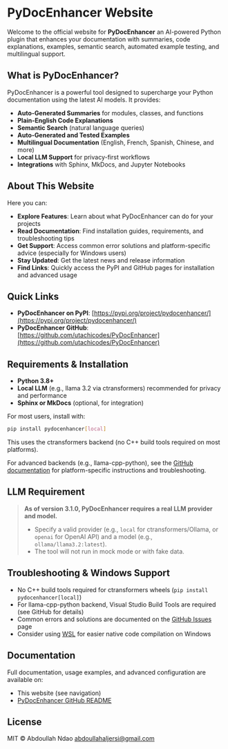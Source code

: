# PyDocEnhancer Website

Welcome to the official website for **PyDocEnhancer** an AI-powered Python plugin that enhances your documentation with summaries, code explanations, examples, semantic search, automated example testing, and multilingual support.

## What is PyDocEnhancer?
PyDocEnhancer is a powerful tool designed to supercharge your Python documentation using the latest AI models. It provides:
- **Auto-Generated Summaries** for modules, classes, and functions
- **Plain-English Code Explanations**
- **Semantic Search** (natural language queries)
- **Auto-Generated and Tested Examples**
- **Multilingual Documentation** (English, French, Spanish, Chinese, and more)
- **Local LLM Support** for privacy-first workflows
- **Integrations** with Sphinx, MkDocs, and Jupyter Notebooks

## About This Website
Here you can:
- **Explore Features**: Learn about what PyDocEnhancer can do for your projects
- **Read Documentation**: Find installation guides, requirements, and troubleshooting tips
- **Get Support**: Access common error solutions and platform-specific advice (especially for Windows users)
- **Stay Updated**: Get the latest news and release information
- **Find Links**: Quickly access the PyPI and GitHub pages for installation and advanced usage

## Quick Links
- **PyDocEnhancer on PyPI**: [https://pypi.org/project/pydocenhancer/](https://pypi.org/project/pydocenhancer/)
- **PyDocEnhancer GitHub**: [https://github.com/utachicodes/PyDocEnhancer](https://github.com/utachicodes/PyDocEnhancer)

## Requirements & Installation
- **Python 3.8+**
- **Local LLM** (e.g., llama 3.2 via ctransformers) recommended for privacy and performance
- **Sphinx or MkDocs** (optional, for integration)

For most users, install with:
```bash
pip install pydocenhancer[local]
```
This uses the ctransformers backend (no C++ build tools required on most platforms).

For advanced backends (e.g., llama-cpp-python), see the [GitHub documentation](https://github.com/utachicodes/PyDocEnhancer#readme) for platform-specific instructions and troubleshooting.

## LLM Requirement
> **As of version 3.1.0, PyDocEnhancer requires a real LLM provider and model.**
> - Specify a valid provider (e.g., `local` for ctransformers/Ollama, or `openai` for OpenAI API) and a model (e.g., `ollama/llama3.2:latest`).
> - The tool will not run in mock mode or with fake data.

## Troubleshooting & Windows Support
- No C++ build tools required for ctransformers wheels (`pip install pydocenhancer[local]`)
- For llama-cpp-python backend, Visual Studio Build Tools are required (see GitHub for details)
- Common errors and solutions are documented on the [GitHub Issues](https://github.com/utachicodes/PyDocEnhancer/issues) page
- Consider using [WSL](https://learn.microsoft.com/en-us/windows/wsl/) for easier native code compilation on Windows

## Documentation
Full documentation, usage examples, and advanced configuration are available on:
- This website (see navigation)
- [PyDocEnhancer GitHub README](https://github.com/utachicodes/PyDocEnhancer#readme)

## License
MIT © Abdoullah Ndao <abdoullahaljersi@gmail.com>
